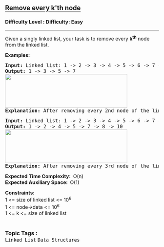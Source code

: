<h2><a href="https://www.geeksforgeeks.org/problems/remove-every-kth-node/1?page=1&category=Linked%20List&difficulty=Easy&status=unsolved&sortBy=submissions">Remove every k'th node</a></h2><h3>Difficulty Level : Difficulty: Easy</h3><hr><div class="problems_problem_content__Xm_eO"><p><span style="font-size: 12pt;">Given a singly linked list, your task is to remove every <strong>k<sup>th</sup></strong> node from the linked list.&nbsp;</span></p>
<p><span style="font-size: 12pt;"><strong>Examples:</strong></span></p>
<pre><span style="font-size: 12pt;"><strong>Input: </strong>Linked list: 1 -&gt; 2 -&gt; 3 -&gt; 4 -&gt; 5 -&gt; 6 -&gt; 7 -&gt; 8, k = 2<br><strong>Output:</strong> 1 -&gt; 3 -&gt; 5 -&gt; 7<br><img src="https://media.geeksforgeeks.org/img-practice/prod/addEditProblem/700297/Web/Other/blobid1_1725171560.png" width="400" height="110"><br><strong>Explanation:</strong> After removing every 2nd node of the linked list, the resultant linked list will be: 1 -&gt; 3 -&gt; 5 -&gt; 7.</span></pre>
<pre><span style="font-size: 12pt;"><strong>Input: </strong>Linked list: 1 -&gt; 2 -&gt; 3 -&gt; 4 -&gt; 5 -&gt; 6 -&gt; 7 -&gt; 8 -&gt; 9 -&gt; 10, k = 3<br><strong>Output:</strong> 1 -&gt; 2 -&gt; 4 -&gt; 5 -&gt; 7 -&gt; 8 -&gt; 10<br><img src="https://media.geeksforgeeks.org/img-practice/prod/addEditProblem/700297/Web/Other/blobid2_1725171567.png" width="400" height="110"><br><strong>Explanation:</strong> After removing every 3rd node of the linked list, the resultant linked list will be: 1 -&gt; 2 -&gt; 4 -&gt; 5 -&gt; 7 -&gt; 8 -&gt; 10.</span></pre>
<p><span style="font-size: 12pt;"><strong>Expected Time Complexity:</strong> <strong>&nbsp;</strong>O(n)<br><strong>Expected Auxiliary Space:&nbsp; </strong>O(1)</span></p>
<p><span style="font-size: 12pt;"><strong>Constraints:</strong><br>1 &lt;= size of linked list &lt;= 10<sup>6</sup><br>1 &lt;= node-&gt;data &lt;= 10<sup>6</sup><br>1 &lt;= k &lt;= size of linked list</span></p></div><br><p><span style=font-size:18px><strong>Topic Tags : </strong><br><code>Linked List</code>&nbsp;<code>Data Structures</code>&nbsp;